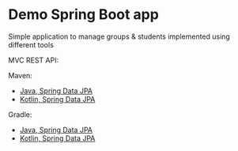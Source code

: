 # Demo Spring Boot app

Simple application to manage groups & students implemented using different tools

MVC REST API:

Maven:
- [Java, Spring Data JPA](mvc-rest-maven-java-jpa)
- [Kotlin, Spring Data JPA](mvc-rest-maven-kotlin-jpa)

Gradle:
- [Java, Spring Data JPA](mvc-rest-gradle-java-jpa)
- [Kotlin, Spring Data JPA](mvc-rest-gradle-kotlin-jpa)
